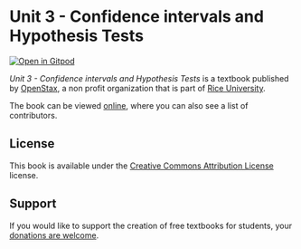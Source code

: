 # Unit 3 - Confidence intervals and Hypothesis Tests

[![Open in Gitpod](https://gitpod.io/button/open-in-gitpod.svg)](https://gitpod.io/from-referrer/)

_Unit 3 - Confidence intervals and Hypothesis Tests_ is a textbook published by [OpenStax](https://openstax.org/), a non profit organization that is part of [Rice University](https://www.rice.edu/).

The book can be viewed [online](https://github.com/cnx-user-books/cnxbook-unit-3-confidence-intervals-and-hypothesis-tests/releases/latest), where you can also see a list of contributors.

## License
This book is available under the [Creative Commons Attribution License](./LICENSE) license.

## Support
If you would like to support the creation of free textbooks for students, your [donations are welcome](https://riceconnect.rice.edu/donation/support-openstax-banner).

